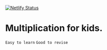 [![Netlify Status](https://api.netlify.com/api/v1/badges/9efd7e10-f4ef-4843-8735-041504031aba/deploy-status)](https://app.netlify.com/sites/domultiply/deploys)

# Multiplication for kids.

`Easy to learn`
`Good to revise`

